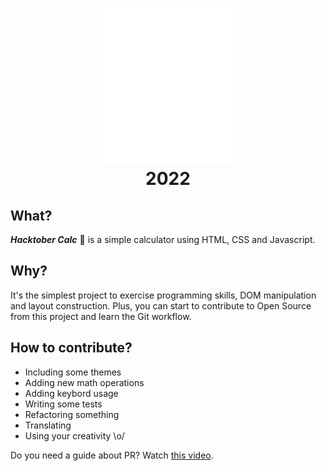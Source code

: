 <h1 align="center"><img src="src/images/hacktoberfest.svg" alt="Hacktobjerfest Logo"><br>2022</h1>

## What?

***Hacktober Calc*** :abacus: is a simple calculator using HTML, CSS and Javascript.

## Why?

It's the simplest project to exercise programming skills, DOM manipulation and layout construction. Plus, you can start to contribute to Open Source from this project and learn the Git workflow.

## How to contribute?

- Including some themes
- Adding new math operations
- Adding keybord usage
- Writing some tests
- Refactoring something
- Translating
- Using your creativity \o/

Do you need a guide about PR? Watch [this video](https://youtu.be/nkuYH40cjo4).

